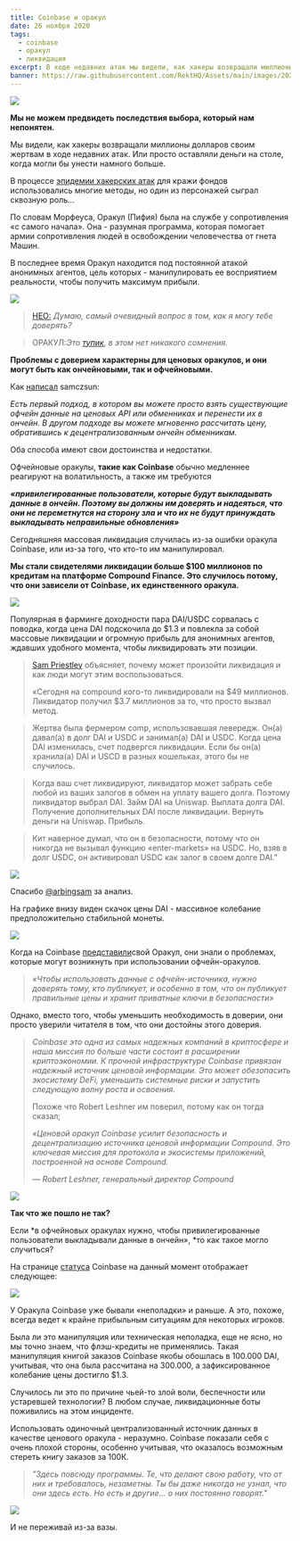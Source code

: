 ```yaml
---
title: Coinbase и оракул
date: 26 ноября 2020
tags:
  - coinbase
  - оракул
  - ликвидация
excerpt: В ходе недавних атак мы видели, как хакеры возвращали миллионы долларов своим жертвам. Или просто оставляли деньги на столе, когда могли бы унести намного больше. В процессе эпидемии хакерских атак для кражи фондов использовались многие методы, но один из персонажей сыграл сквозную роль...
banner: https://raw.githubusercontent.com/RektHQ/Assets/main/images/2020/11/MV5BMjQ1NDAwMzI4Nl5BMl5BanBnXkFtZTgwMDkwMTEyMjI@._V1_.jpg
---
```


![](https://raw.githubusercontent.com/RektHQ/Assets/main/images/2020/11/MV5BMjQ1NDAwMzI4Nl5BMl5BanBnXkFtZTgwMDkwMTEyMjI@._V1_.jpg)

**Мы не можем предвидеть последствия выбора, который нам непонятен.**

Мы видели, как хакеры возвращали миллионы долларов своим жертвам в ходе недавних атак. Или просто оставляли деньги на столе, когда могли бы унести намного больше.

В процессе [эпидемии хакерских атак](/hack-epidemic/) для кражи фондов использовались многие методы, но один из персонажей сыграл сквозную роль...

По словам Морфеуса, Оракул (Пифия) была на службе у сопротивления «с самого начала». Она - разумная программа, которая помогает армии сопротивления людей в освобождении человечества от гнета Машин.

В последнее время Оракул находится под постоянной атакой анонимных агентов, цель которых - манипулировать ее восприятием реальности, чтобы получить максимум прибыли.

![](https://lh4.googleusercontent.com/nhT68w2sqe78xupagMe6jDYDzLskFBs0GOd2etbcsldnFj0LNkNHCvMRApiO8qLy91wYNoO96OsN4oupin4YuJSDs_uaxUdpvp7Ae4CTaro405Kjt8FcLNajbg3am9mC7UoV-Emi)

> [НЕО:](https://youtu.be/CsigSyTME9E?t=87) _Думаю, самый очевидный вопрос в том, как я могу тебе доверять?_

> ОРАКУЛ:_Это [тупик](/pickle-finance-rekt/), в этом нет никакого сомнения._

**Проблемы с доверием характерны для ценовых оракулов, и они могут быть как ончейновыми, так и офчейновыми.**

Как [написал](https://samczsun.com/so-you-want-to-use-a-price-oracle/) samczsun:

_Есть первый подход, в котором вы можете просто взять существующие офчейн данные на ценовых API или обменниках и перенести их в ончейн. В другом подходе вы можете мгновенно рассчитать цену, обратившись к децентрализованным ончейн обменникам._

Оба способа имеют свои достоинства и недостатки.

Офчейновые оракулы, **такие как Coinbase** обычно медленнее реагируют на волатильность, а также им требуются

**_«привилегированные пользователи, которые будут выкладывать данные в ончейн. Поэтому вы должны им доверять и надеяться, что они не переметнутся на сторону зла и что их не будут принуждать выкладывать неправильные обновления»_**

Сегодняшняя массовая ликвидация случилась из-за ошибки оракула Coinbase, или из-за того, что кто-то им манипулировал.

**Мы стали свидетелями ликвидации больше $100 миллионов по кредитам на платформе Compound Finance. Это случилось потому, что они зависели от Coinbase, их единственного оракула.**

![](https://lh6.googleusercontent.com/sR9XX4BQ3SiHSNM2iZzUh8msdZQ45UDfTkhhChTlKD55pzU3rNQU8hPyHUJndLeW7jXvbW0CWRErqePHbQQNnZ-KlR8HWbGNz2ImvumqAKO2sDaQozoq5pHTVyB7kmOhc6ZWj9P5)

Популярная в фарминге доходности пара DAI/USDC сорвалась с поводка, когда цена DAI подскочила до $1.3 и повлекла за собой массовые ликвидации и огромную прибыль для анонимных агентов, ждавших удобного момента, чтобы ликвидировать эти позиции.  

> [Sam Priestley](https://twitter.com/arbingsam/status/1331922588193484800?s=20) объясняет, почему может произойти ликвидация и как люди могут этим воспользоваться.
>
> «Сегодня на compound  кого-то ликвидировали на $49 миллионов. Ликвидатор получил $3.7 миллионов за то, что просто вызвал метод.

> Жертва была фермером comp, использовавшая левередж. Он(а) давал(а) в долг DAI и USDC и занимал(а) DAI и USDC. Когда цена DAI изменилась, счет подвергся ликвидации.  Если бы он(а) хранила(а) DAI и USCD в разных кошельках, этого бы не случилось.

> Когда ваш счет ликвидируют, ликвидатор может забрать себе любой из ваших залогов в обмен на уплату вашего долга.  Поэтому ликвидатор выбрал DAI. Займ DAI на Uniswap. Выплата долга DAI. Получение дополнительных DAI после ликвидации. Вернуть деньги на Uniswap. Прибыль.

> Кит наверное думал, что он в безопасности, потому что он никогда не вызывал функцию «enter-markets» на USDC. Но, взяв в долг USDC, он активировал USDC как залог в своем долге DAI."

![](https://lh4.googleusercontent.com/4s6zvtJuvM2gvebHTrXn_Nn5yf2wCtpMGMgQYkWmRFNgmyyT4vcfw1BpOKTNaZQkwMJ2dBo9ObVKOapaqOwykDqfT8f_Dx7dTBATRTD7egKq6y0il5mGetT2Jz6etsB97j0Cm4dC)

Спасибо [@arbingsam](https://twitter.com/arbingsam/status/1331922588193484800?s=20) за анализ.

На графике внизу виден скачок цены DAI - массивное колебание предположительно стабильной монеты.

![](https://lh4.googleusercontent.com/CWugWH8TcpdzKzgTzseevvzKjHuVzZGZ7XbUD1k6w5JT4v9Sqx2e0u4WsFoND5rFrb7cPehLXQhpNhwKNrtVOnlc7V51HSHaXMm0zvN9rELvuuTDzvFESAxTCo0SJPsQwnlt_K0k)

Когда на Coinbase [представили](https://blog.coinbase.com/introducing-the-coinbase-price-oracle-6d1ee22c7068)свой Оракул, они знали о проблемах, которые могут возникнуть при использовании офчейн-оракулов.

> _«Чтобы использовать данные с офчейн-источника, нужно доверять тому, кто публикует, и особенно в том, что он публикует правильные цены и хранит приватные ключи в безопасности»_

Однако, вместо того, чтобы уменьшить необходимость в доверии, они просто уверили читателя в том, что они достойны этого доверия.

> _Coinbase это одна из самых надежных компаний в криптосфере и наша миссия по больше части состоит в расширении криптоэкономии. К прочной инфраструктуре Coinbase привязан надежный источник ценовой информации. Это может обезопасить экосистему DeFi, уменьшить системные риски и запустить следующую волну роста и освоения._
>
> Похоже что Robert Leshner им поверил, потому как он тогда сказал;
>
> _«Ценовой оракул Coinbase усилит безопасность и децентрализацию источника ценовой информации Compound. Это ключевая миссия для протокола и экосистемы приложений, построенной на основе Compound._
>
> _— Robert Leshner, генеральный директор Compound_

![](https://raw.githubusercontent.com/RektHQ/Assets/main/images/2020/11/image.png)

**Так что же пошло не так?**

Если *в офчейновых оракулах нужно, чтобы привилегированные пользователи выкладывали данные в ончейн», *то как такое могло случиться?

На странице [статуса](https://status.coinbase.com/) Coinbase на данный момент отображает следующее:

![](https://lh6.googleusercontent.com/WQdMK6Voz-KX1DowA36GhZf8G3xrLN91xG6hFjHpevjVeA8VUL-2b3YPb-QYqyUBb9EjOoRG4c_M-gHNuoaMkmlze58fQUvpkim6SA-GtjkDt9KBh8gjFbMHwcjmk5QCZpt-LNVp)

У Оракула Coinbase уже бывали «неполадки» и раньше. А это, похоже, всегда ведет к крайне прибыльным ситуациям для некоторых игроков.   

Была ли это манипуляция или техническая неполадка, еще не ясно, но мы точно знаем, что флэш-кредиты не применялись. Такая манипуляция книгой заказов Coinbase якобы обошлась в 100.000 DAI, учитывая, что она была рассчитана на 300.000, а зафиксированное колебание цены достигло $1.3.

Случилось ли это по причине чьей-то злой воли, беспечности или устаревшей технологии?  В любом случае, ликвидационные боты поживились на этом инциденте. 

Использовать одиночный централизованный источник данных в качестве ценового оракула - неразумно. Coinbase показали себя с очень плохой стороны, особенно учитывая, что оказалось возможным стереть книгу заказов за 100К. 

> _"Здесь повсюду программы. Те, что делают свою работу, что от них и требовалось, незаметны. Ты бы даже никогда не узнал, что они здесь есть. Но есть и другие... о них постоянно говорят."_

![](https://lh6.googleusercontent.com/7H_rZ46PnRaGA2vlOfTOgp5Lz0wtz7M4nNyuqEnLDDEx8fd2U5j5kOsfyw7MOWSo406JcW5btz4BYFBKT6KwZeAZDsMZayIuWC_K_0HB4zfRwkP03AweiMCJkwT6TX7w3krY1Nfs)

И не переживай из-за вазы.
